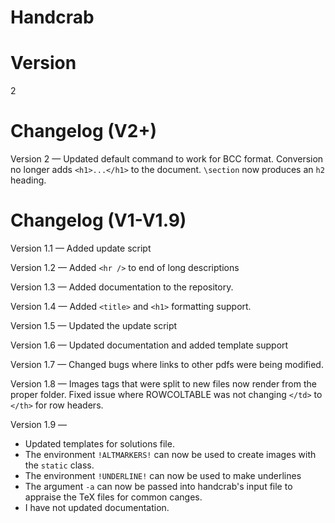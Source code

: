 # Handcrab

# Version
2

# Changelog (V2+)
Version 2 &mdash; Updated default command to work for BCC format. Conversion no longer adds `<h1>...</h1>` to the document. `\section` now produces an `h2` heading.

# Changelog (V1-V1.9)
Version 1.1 &mdash; Added update script

Version 1.2 &mdash; Added `<hr />` to end of long descriptions

Version 1.3 &mdash; Added documentation to the repository.

Version 1.4 &mdash; Added `<title>` and `<h1>` formatting support.

Version 1.5 &mdash; Updated the update script

Version 1.6 &mdash; Updated documentation and added template support

Version 1.7 &mdash; Changed bugs where links to other pdfs were being modified.

Version 1.8 &mdash; Images tags that were split to new files now render from the proper folder. Fixed issue where ROWCOLTABLE was not changing `</td>` to `</th>` for row headers.

Version 1.9 &mdash;
- Updated templates for solutions file.
- The environment `!ALTMARKERS!` can now be used to create images with the `static` class.
- The environment `!UNDERLINE!` can now be used to make underlines
- The argument `-a` can now be passed into handcrab's input file to appraise the TeX files for common canges.
- I have not updated documentation.
